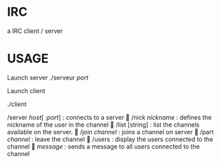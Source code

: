IRC
===

a IRC client / server

USAGE
===

Launch server
./serveur _port_

Launch client

./client 

/server _host_[ :_port_] : connects to a server
 /nick _nickname_ : defines the nickname of the user in the channel
 /list [string] : list the channels available on the server. 
 /join _channel_ : joins a channel on server
 /part _channel_ : leave the channel
 /users : display the users connected to the channel 
 _message_ : sends a message to all users connected to the channel
